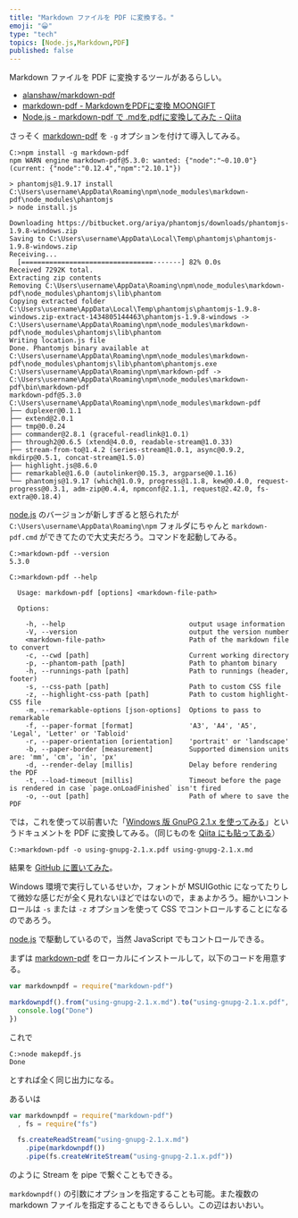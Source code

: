 ```yaml
---
title: "Markdown ファイルを PDF に変換する。"
emoji: "😀"
type: "tech"
topics: [Node.js,Markdown,PDF]
published: false
---
```

Markdown ファイルを PDF に変換するツールがあるらしい。

- [alanshaw/markdown-pdf](https://github.com/alanshaw/markdown-pdf)
- [markdown-pdf - MarkdownをPDFに変換 MOONGIFT](http://www.moongift.jp/2015/05/markdown-pdf-markdown%E3%82%92pdf%E3%81%AB%E5%A4%89%E6%8F%9B/)
- [Node.js - markdown-pdf で .mdを.pdfに変換してみた - Qiita](http://qiita.com/tukiyo3/items/25b47cfed8f7b6e8c9bf)

[markdown-pdf]: https://github.com/alanshaw/markdown-pdf "alanshaw/markdown-pdf"
[node.js]: https://nodejs.org/ "Node.js"

さっそく [markdown-pdf] を `-g` オプションを付けて導入してみる。

```shell
C:>npm install -g markdown-pdf
npm WARN engine markdown-pdf@5.3.0: wanted: {"node":"~0.10.0"} (current: {"node":"0.12.4","npm":"2.10.1"})

> phantomjs@1.9.17 install C:\Users\username\AppData\Roaming\npm\node_modules\markdown-pdf\node_modules\phantomjs
> node install.js

Downloading https://bitbucket.org/ariya/phantomjs/downloads/phantomjs-1.9.8-windows.zip
Saving to C:\Users\username\AppData\Local\Temp\phantomjs\phantomjs-1.9.8-windows.zip
Receiving...
  [=================================-------] 82% 0.0s
Received 7292K total.
Extracting zip contents
Removing C:\Users\username\AppData\Roaming\npm\node_modules\markdown-pdf\node_modules\phantomjs\lib\phantom
Copying extracted folder C:\Users\username\AppData\Local\Temp\phantomjs\phantomjs-1.9.8-windows.zip-extract-1434805144463\phantomjs-1.9.8-windows -> C:\Users\username\AppData\Roaming\npm\node_modules\markdown-pdf\node_modules\phantomjs\lib\phantom
Writing location.js file
Done. Phantomjs binary available at C:\Users\username\AppData\Roaming\npm\node_modules\markdown-pdf\node_modules\phantomjs\lib\phantom\phantomjs.exe
C:\Users\username\AppData\Roaming\npm\markdown-pdf -> C:\Users\username\AppData\Roaming\npm\node_modules\markdown-pdf\bin\markdown-pdf
markdown-pdf@5.3.0 C:\Users\username\AppData\Roaming\npm\node_modules\markdown-pdf
├── duplexer@0.1.1
├── extend@2.0.1
├── tmp@0.0.24
├── commander@2.8.1 (graceful-readlink@1.0.1)
├── through2@0.6.5 (xtend@4.0.0, readable-stream@1.0.33)
├── stream-from-to@1.4.2 (series-stream@1.0.1, async@0.9.2, mkdirp@0.5.1, concat-stream@1.5.0)
├── highlight.js@8.6.0
├── remarkable@1.6.0 (autolinker@0.15.3, argparse@0.1.16)
└── phantomjs@1.9.17 (which@1.0.9, progress@1.1.8, kew@0.4.0, request-progress@0.3.1, adm-zip@0.4.4, npmconf@2.1.1, request@2.42.0, fs-extra@0.18.4)
```

[node.js] のバージョンが新しすぎると怒られたが `C:\Users\username\AppData\Roaming\npm` フォルダにちゃんと `markdown-pdf.cmd` ができてたので大丈夫だろう。コマンドを起動してみる。

```shell
C:>markdown-pdf --version
5.3.0

C:>markdown-pdf --help

  Usage: markdown-pdf [options] <markdown-file-path>

  Options:

    -h, --help                               output usage information
    -V, --version                            output the version number
    <markdown-file-path>                     Path of the markdown file to convert
    -c, --cwd [path]                         Current working directory
    -p, --phantom-path [path]                Path to phantom binary
    -h, --runnings-path [path]               Path to runnings (header, footer)
    -s, --css-path [path]                    Path to custom CSS file
    -z, --highlight-css-path [path]          Path to custom highlight-CSS file
    -m, --remarkable-options [json-options]  Options to pass to remarkable
    -f, --paper-format [format]              'A3', 'A4', 'A5', 'Legal', 'Letter' or 'Tabloid'
    -r, --paper-orientation [orientation]    'portrait' or 'landscape'
    -b, --paper-border [measurement]         Supported dimension units are: 'mm', 'cm', 'in', 'px'
    -d, --render-delay [millis]              Delay before rendering the PDF
    -t, --load-timeout [millis]              Timeout before the page is rendered in case `page.onLoadFinished` isn't fired
    -o, --out [path]                         Path of where to save the PDF
```

では，これを使って以前書いた「[Windows 版 GnuPG 2.1.x を使ってみる](https://gist.github.com/spiegel-im-spiegel/f177c02af04d3b34ade0)」というドキュメントを PDF に変換してみる。（同じものを [Qiita にも貼ってある](http://qiita.com/spiegel-im-spiegel/items/8c60e63e7d00c5805427)）

```shell
C:>markdown-pdf -o using-gnupg-2.1.x.pdf using-gnupg-2.1.x.md
```

結果を [GitHub に置いてみた](https://github.com/spiegel-im-spiegel/md2pdf-demo)。

Windows 環境で実行しているせいか，フォントが MSUIGothic になってたりして微妙な感じだが全く見れないほどではないので，まぁよかろう。細かいコントロールは `-s` または `-z` オプションを使って CSS でコントロールすることになるのであろう。

[node.js] で駆動しているので，当然 JavaScript でもコントロールできる。

まずは [markdown-pdf] をローカルにインストールして，以下のコードを用意する。

```javascript:makepdf.js
var markdownpdf = require("markdown-pdf")

markdownpdf().from("using-gnupg-2.1.x.md").to("using-gnupg-2.1.x.pdf", function () {
  console.log("Done")
})
```

これで

```shell
C:>node makepdf.js
Done
```

とすれば全く同じ出力になる。

あるいは

```javascript:makepdf2.js
var markdownpdf = require("markdown-pdf")
  , fs = require("fs")

  fs.createReadStream("using-gnupg-2.1.x.md")
    .pipe(markdownpdf())
    .pipe(fs.createWriteStream("using-gnupg-2.1.x.pdf"))
```

のように Stream を pipe で繋ぐこともできる。

`markdownpdf()` の引数にオプションを指定することも可能。また複数の markdown ファイルを指定することもできるらしい。この辺はおいおい。

